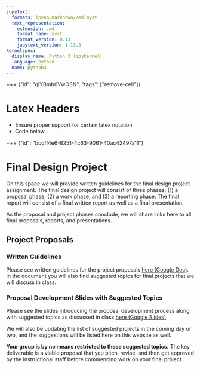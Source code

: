 ```yaml
---
jupytext:
  formats: ipynb,markdown//md:myst
  text_representation:
    extension: .md
    format_name: myst
    format_version: 0.13
    jupytext_version: 1.13.8
kernelspec:
  display_name: Python 3 (ipykernel)
  language: python
  name: python3
---
```


+++ {"id": "glYBmb6VwOSN", "tags": ["remove-cell"]}

# Latex Headers

 - Ensure proper support for certain latex notation
 - Code below

$$\newcommand{\ket}[1]{\left|{#1}\right\rangle}$$
$$\newcommand{\bra}[1]{\left\langle{#1}\right|}$$
$$\newcommand{\braket}[2]{\left\langle{#1}\middle|{#2}\right\rangle}$$
$$\newcommand{\adagger}[0]{\hat{a}^{\dagger}}$$
$$\newcommand{\ahat}[0]{\hat{a}}$$
$$\newcommand{\bdagger}[0]{\hat{b}^{\dagger}}$$
$$\newcommand{\bhat}[0]{\hat{b}}$$
$$\newcommand{\cdagger}[0]{\hat{c}^{\dagger}}$$
$$\newcommand{\chat}[0]{\hat{c}}$$
$$\newcommand{\ddagger}[0]{\hat{d}^{\dagger}}$$
$$\newcommand{\dhat}[0]{\hat{d}}$$
$$\newcommand{\edagger}[0]{\hat{e}^{\dagger}}$$
$$\newcommand{\ehat}[0]{\hat{e}}$$
$$\newcommand{\fdagger}[0]{\hat{f}^{\dagger}}$$
$$\newcommand{\fhat}[0]{\hat{f}}$$
$$\newcommand{\gdagger}[0]{\hat{g}^{\dagger}}$$
$$\newcommand{\ghat}[0]{\hat{g}}$$
$$\newcommand{\hdagger}[0]{\hat{h}^{\dagger}}$$
$$\newcommand{\hhat}[0]{\hat{h}}$$

+++ {"id": "bcdff4e6-8251-4c63-9061-40ac42497a11"}

# Final Design Project

On this space we will provide written guidelines for the final design project assignment.  The final design project will consist of three phases: (1) a proposal phase; (2) a work phase; and (3) a reporting phase.  The final report will consist of a final written report as well as a final presentation.

As the proposal and project phases conclude, we will share links here to all final proposals, reports, and presentations.

## Project Proposals

### Written Guidelines

Please see written guidelines for the project proposals [here (Google Doc)](https://docs.google.com/document/d/1ftvYF-KIGi2gkzeMgGQJRtE252eFyHcWcFFTZP-jn3M/edit#).  In the document you will also find suggested topics for final projects that we will discuss in class.

### Proposal Development Slides with Suggested Topics

Please see the slides introducing the proposal development process along with suggested topics as discussed in class [here (Google Slides)](https://docs.google.com/presentation/d/1ST1wsKs1KmI9-RUzv8aG9F8pNdpm1jXalQ1gz-MLefc/edit#slide=id.g22a3ce6831a_2_12).

We will also be updating the list of suggested projects in the coming day or two, and the suggestions will be listed here on this website as well.

**Your group is by no means restricted to these suggested topics.**  The key deliverable is a viable proposal that you pitch, revise, and then get approved by the instructional staff before commencing work on your final project.
